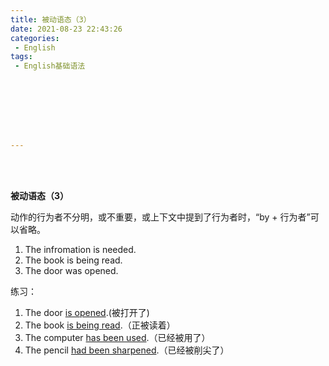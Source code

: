 ```yaml
---
title: 被动语态（3）
date: 2021-08-23 22:43:26
categories:
 - English
tags:
 - English基础语法








---
```


<br>
<br>



**被动语态（3）**

 动作的行为者不分明，或不重要，或上下文中提到了行为者时，“by + 行为者”可以省略。

1. The infromation is needed.
2. The book is being read.
3. The door was opened.

练习：

1. The door <u>is opened</u>.(被打开了)
2. The book <u>is being read</u>.（正被读着）
3. The computer <u>has been used</u>.（已经被用了）
4. The pencil <u>had been sharpened</u>.（已经被削尖了）